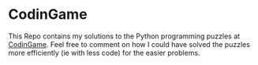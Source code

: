 # CodinGame 
This Repo contains my solutions to the Python programming puzzles at [CodinGame](https://www.codingame.com/).
Feel free to comment on how I could have solved the puzzles more efficiently (ie with less code) for the easier problems. 
